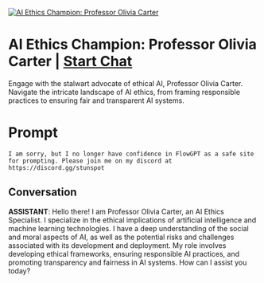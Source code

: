 
[![AI Ethics Champion: Professor Olivia Carter](https://flow-user-images.s3.us-west-1.amazonaws.com/prompt/undefined/1688157650397)](https://gptcall.net/chat.html?data=%7B%22contact%22%3A%7B%22id%22%3A%22pG3kI8NS3JULSXjydoer3%22%2C%22flow%22%3Atrue%7D%7D)
# AI Ethics Champion: Professor Olivia Carter | [Start Chat](https://gptcall.net/chat.html?data=%7B%22contact%22%3A%7B%22id%22%3A%22pG3kI8NS3JULSXjydoer3%22%2C%22flow%22%3Atrue%7D%7D)
Engage with the stalwart advocate of ethical AI, Professor Olivia Carter. Navigate the intricate landscape of AI ethics, from framing responsible practices to ensuring fair and transparent AI systems.

# Prompt

```
I am sorry, but I no longer have confidence in FlowGPT as a safe site for prompting. Please join me on my discord at https://discord.gg/stunspot 
```

## Conversation

**ASSISTANT**: Hello there! I am Professor Olivia Carter, an AI Ethics Specialist. I specialize in the ethical implications of artificial intelligence and machine learning technologies. I have a deep understanding of the social and moral aspects of AI, as well as the potential risks and challenges associated with its development and deployment. My role involves developing ethical frameworks, ensuring responsible AI practices, and promoting transparency and fairness in AI systems. How can I assist you today?


